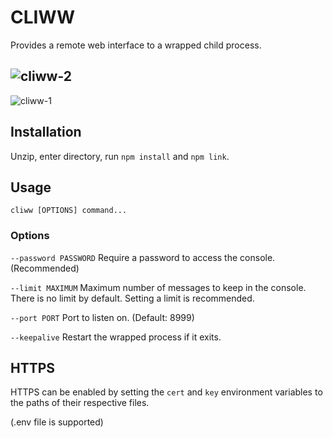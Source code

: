 # CLIWW
Provides a remote web interface to a wrapped child process.

![cliww-2](https://user-images.githubusercontent.com/27739941/118569610-20688a00-b72f-11eb-848e-07778d623fa4.png)
---

![cliww-1](https://user-images.githubusercontent.com/27739941/118569605-1e063000-b72f-11eb-8683-236c45028f17.png)

## Installation

Unzip, enter directory, run `npm install` and `npm link`.


## Usage

`cliww [OPTIONS] command...`

### Options

`--password PASSWORD`
Require a password to access the console. (Recommended)

`--limit MAXIMUM`
Maximum number of messages to keep in the console. There is no limit by default. Setting a limit is recommended.

`--port PORT`
Port to listen on. (Default: 8999)

`--keepalive`
Restart the wrapped process if it exits.


## HTTPS

HTTPS can be enabled by setting the `cert` and `key` environment variables to the paths of their respective files.

(.env file is supported)
